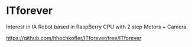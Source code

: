 # ITforever
Interest in IA 
Robot based in RaspBerry CPU with 2 step Motors + Camera

https://github.com/hhochkofler/ITforever/tree/ITforever


